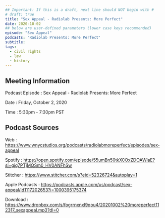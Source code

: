 ```yaml
---
## Important: If this is a draft, next line should NOT begin with #
# draft: true
title: "Sex Appeal - Radiolab Presents: More Perfect"
date: 2020-10-02
## below are user-defined parameters (lower case keys recommended)
episode: "Sex Appeal"
podcasts: "Radiolab Presents: More Perfect"
subtitle:
tags:
  - civil rights
  - law
  - history
---
```


## Meeting Information

Podcast Episode
:   Sex Appeal - Radiolab Presents: More Perfect

Date
:   Friday, October 2, 2020

Time
:   5:30pm - 7:30pm PST

## Podcast Sources

Web
:   https://www.wnycstudios.org/podcasts/radiolabmoreperfect/episodes/sex-appeal

Spotify
:   https://open.spotify.com/episode/55umBn50tkX0OxZDOAWlaE?si=gig7PTjMQSm0_HV0ANFhSw

Stitcher
:   https://www.stitcher.com/s?eid=52326724&autoplay=1

Apple Podcasts
:   https://podcasts.apple.com/us/podcast/sex-appeal/id1117202653?i=1000395175374

Download
:   https://www.dropbox.com/s/fogrrnxnxl9qou4/20201002%20moreperfect112317_sexappeal.mp3?dl=0

